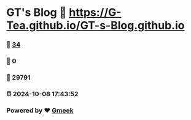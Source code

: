 # GT's Blog :link: https://G-Tea.github.io/GT-s-Blog.github.io 
### :page_facing_up: [34](https://G-Tea.github.io/GT-s-Blog.github.io/tag.html) 
### :speech_balloon: 0 
### :hibiscus: 29791 
### :alarm_clock: 2024-10-08 17:43:52 
### Powered by :heart: [Gmeek](https://github.com/Meekdai/Gmeek)
